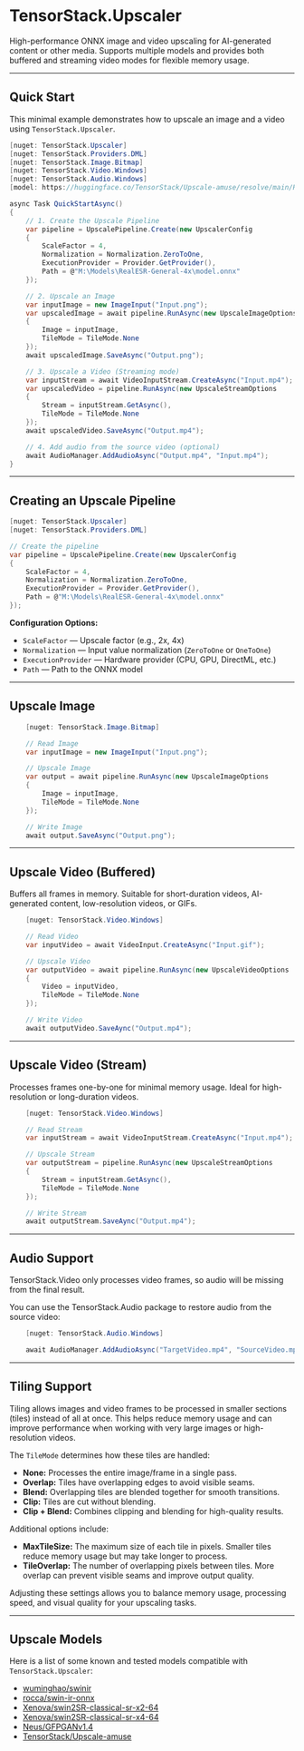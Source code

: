 # TensorStack.Upscaler
High-performance ONNX image and video upscaling for AI-generated content or other media. Supports multiple models and provides both buffered and streaming video modes for flexible memory usage.

---

## Quick Start

This minimal example demonstrates how to upscale an image and a video using `TensorStack.Upscaler`.

```csharp
[nuget: TensorStack.Upscaler]
[nuget: TensorStack.Providers.DML]
[nuget: TensorStack.Image.Bitmap]
[nuget: TensorStack.Video.Windows]
[nuget: TensorStack.Audio.Windows]
[model: https://huggingface.co/TensorStack/Upscale-amuse/resolve/main/RealESR-General-4x/model.onnx]

async Task QuickStartAsync()
{
    // 1. Create the Upscale Pipeline
    var pipeline = UpscalePipeline.Create(new UpscalerConfig
    {
        ScaleFactor = 4,
        Normalization = Normalization.ZeroToOne,
        ExecutionProvider = Provider.GetProvider(),
        Path = @"M:\Models\RealESR-General-4x\model.onnx"
    });

    // 2. Upscale an Image
    var inputImage = new ImageInput("Input.png");
    var upscaledImage = await pipeline.RunAsync(new UpscaleImageOptions
    {
        Image = inputImage,
        TileMode = TileMode.None
    });
    await upscaledImage.SaveAsync("Output.png");

    // 3. Upscale a Video (Streaming mode)
    var inputStream = await VideoInputStream.CreateAsync("Input.mp4");
    var upscaledVideo = pipeline.RunAsync(new UpscaleStreamOptions
    {
        Stream = inputStream.GetAsync(),
        TileMode = TileMode.None
    });
    await upscaledVideo.SaveAsync("Output.mp4");

    // 4. Add audio from the source video (optional)
    await AudioManager.AddAudioAsync("Output.mp4", "Input.mp4");
}
```

---


## Creating an Upscale Pipeline

```csharp
[nuget: TensorStack.Upscaler]
[nuget: TensorStack.Providers.DML]

// Create the pipeline
var pipeline = UpscalePipeline.Create(new UpscalerConfig
{
    ScaleFactor = 4,
    Normalization = Normalization.ZeroToOne,
    ExecutionProvider = Provider.GetProvider(),
    Path = @"M:\Models\RealESR-General-4x\model.onnx"
});
```

**Configuration Options:**

- `ScaleFactor` — Upscale factor (e.g., 2x, 4x)  
- `Normalization` — Input value normalization (`ZeroToOne` or `OneToOne`)  
- `ExecutionProvider` — Hardware provider (CPU, GPU, DirectML, etc.)  
- `Path` — Path to the ONNX model  

---



## Upscale Image
```csharp
    [nuget: TensorStack.Image.Bitmap]

    // Read Image
    var inputImage = new ImageInput("Input.png");

    // Upscale Image
    var output = await pipeline.RunAsync(new UpscaleImageOptions
    {
        Image = inputImage,
        TileMode = TileMode.None
    });

    // Write Image
    await output.SaveAsync("Output.png");
```

---


## Upscale Video (Buffered)
Buffers all frames in memory. Suitable for short-duration videos, AI-generated content, low-resolution videos, or GIFs.
```csharp
    [nuget: TensorStack.Video.Windows]

    // Read Video
    var inputVideo = await VideoInput.CreateAsync("Input.gif");

    // Upscale Video
    var outputVideo = await pipeline.RunAsync(new UpscaleVideoOptions
    {  
        Video = inputVideo,
        TileMode = TileMode.None
    });

    // Write Video
    await outputVideo.SaveAync("Output.mp4");
```

---

## Upscale Video (Stream)
Processes frames one-by-one for minimal memory usage. Ideal for high-resolution or long-duration videos.
```csharp
    [nuget: TensorStack.Video.Windows]

    // Read Stream
    var inputStream = await VideoInputStream.CreateAsync("Input.mp4");

    // Upscale Stream
    var outputStream = pipeline.RunAsync(new UpscaleStreamOptions
    {
        Stream = inputStream.GetAsync(),
        TileMode = TileMode.None
    });

    // Write Stream
    await outputStream.SaveAync("Output.mp4");
```

---

## Audio Support
TensorStack.Video only processes video frames, so audio will be missing from the final result.

You can use the TensorStack.Audio package to restore audio from the source video:
```csharp
    [nuget: TensorStack.Audio.Windows]

    await AudioManager.AddAudioAsync("TargetVideo.mp4", "SourceVideo.mp4");
```
---

## Tiling Support
Tiling allows images and video frames to be processed in smaller sections (tiles) instead of all at once. This helps reduce memory usage and can improve performance when working with very large images or high-resolution videos.

The `TileMode` determines how these tiles are handled:

* **None:** Processes the entire image/frame in a single pass.
* **Overlap:** Tiles have overlapping edges to avoid visible seams.
* **Blend:** Overlapping tiles are blended together for smooth transitions.
* **Clip:** Tiles are cut without blending.
* **Clip + Blend:** Combines clipping and blending for high-quality results.

Additional options include:

* **MaxTileSize:** The maximum size of each tile in pixels. Smaller tiles reduce memory usage but may take longer to process.
* **TileOverlap:** The number of overlapping pixels between tiles. More overlap can prevent visible seams and improve output quality.

Adjusting these settings allows you to balance memory usage, processing speed, and visual quality for your upscaling tasks.

---

## Upscale Models

Here is a list of some known and tested models compatible with `TensorStack.Upscaler`:

- [wuminghao/swinir](https://huggingface.co/wuminghao/swinir)  
- [rocca/swin-ir-onnx](https://huggingface.co/rocca/swin-ir-onnx)  
- [Xenova/swin2SR-classical-sr-x2-64](https://huggingface.co/Xenova/swin2SR-classical-sr-x2-64)  
- [Xenova/swin2SR-classical-sr-x4-64](https://huggingface.co/Xenova/swin2SR-classical-sr-x4-64)  
- [Neus/GFPGANv1.4](https://huggingface.co/Neus/GFPGANv1.4)  
- [TensorStack/Upscale-amuse](https://huggingface.co/TensorStack/Upscale-amuse)  